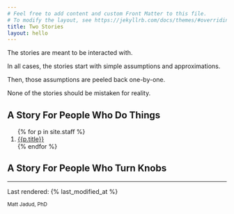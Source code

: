 ```yaml
---
# Feel free to add content and custom Front Matter to this file.
# To modify the layout, see https://jekyllrb.com/docs/themes/#overriding-theme-defaults
title: Two Stories
layout: hello
---
```


The stories are meant to be interacted with. 

In all cases, the stories start with simple assumptions and approximations. 

Then, those assumptions are peeled back one-by-one. 

None of the stories should be mistaken for reality.

## A Story For People Who Do Things

<ol>
{% for p in site.staff %}
    <li><a href="{{ p.url | prepend: site.baseurl }}">{{p.title}}</a></li>
{% endfor %}
</ol>

## A Story For People Who Turn Knobs

<hr>

Last rendered: {% last_modified_at %}

<small>Matt Jadud, PhD</small>
